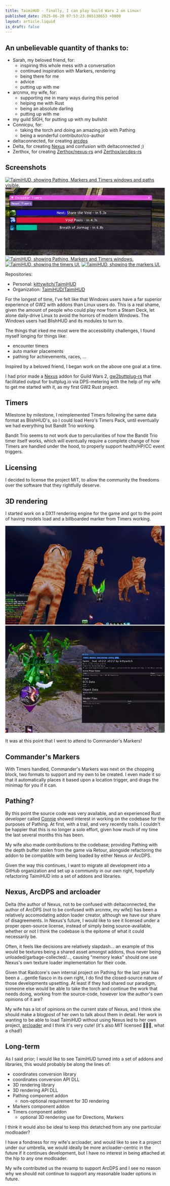 ```yaml
---
title: TaimiHUD - finally, I can play Guild Wars 2 on Linux!
published_date: 2025-06-20 07:53:23.065138653 +0000
layout: article.liquid
is_draft: false
---
```


## An unbelievable quantity of thanks to:

* Sarah, my beloved friend, for:
  * inspiring this whole mess with a conversation
  * continued inspiration with Markers, rendering
  * being there for me
  * advice
  * putting up with me
* arcnmx, my wife, for:
  * supporting me in many ways during this period
  * helping me with Rust
  * being an absolute darling
  * putting up with me
* my guild SIGH, for putting up with my bullshit
* Connicpu, for:
    * taking the torch and doing an amazing job with Pathing
    * being a wonderful contributor/co-author
* deltaconnected, for creating [arcdps](https://www.deltaconnected.com/arcdps/)
* Delta, for creating [Nexus](https://raidcore.gg/Nexus) and confusion with deltaconnected ;)
* Zerthox, for creating [Zerthox/nexus-rs](https://github.com/zerthox/nexus-rs) and [Zerthox/arcdps-rs](https://github.com/zerthox/arcdps-rs)

## Screenshots

[![TaimiHUD, showing Pathing, Markers and Timers windows and paths visible.](taimihud-pathing.png)](taimihud-pathing.png)
[![TaimiHUD, showing a timer.](taimihud-timers.png)](taimihud-timers.png)
[![TaimiHUD, showing Pathing, Markers and Timers windows.](taimihud.png)](taimihud.png)
[![TaimiHUD, showing the timers UI.](taimihud-timers-ui.png)](taimihud-timers-ui.png)
[![TaimiHUD, showing the markers UI.](taimihud-markers-ui.png)](taimihud-markers-ui.png)

Repositories:
* Personal: [kittywitch/TaimiHUD](https://github.com/kittywitch/TaimiHUD)
* Organization: [TaimiHUD/TaimiHUD](https://github.com/TaimiHUD/TaimiHUD)

For the longest of time, I've felt like that Windows users have a far superior experience of GW2 with addons than Linux users do. This is a real shame, given the amount of people who could play now from a Steam Deck, let alone daily-drive Linux to avoid the horrors of modern Windows. The Windows users had BlishHUD and its modules to turn to.

The things that irked me most were the accessibility challenges, I found myself longing for things like:
* encounter timers
* auto marker placements
* pathing for achievements, races, ...

Inspired by a beloved friend, I began work on the above one goal at a time.

I had prior made a [Nexus](https://raidcore.gg) addon for Guild Wars 2, [gw2buttplug-rs](https://github.com/kittywitch/gw2buttplug-rs) that facilitated output for buttplug.io via DPS-metering with the help of my wife to get me started with it, as my first GW2 Rust project.

## Timers

Milestone by milestone, I reimplemented Timers following the same data format as BlishHUD's, so I could load Hero's Timers Pack, until eventually we had everything but Bandit Trio working.

Bandit Trio seems to not work due to perculiarities of how the Bandit Trio timer itself works, which will eventually require a complete change of how Timers are handled under the hood, to properly support health/HP/CC event triggers.

## Licensing

I decided to license the project MIT, to allow the community the freedoms over the software that they rightfully deserve.

## 3D rendering

I started work on a DX11 rendering engine for the game and got to the point of having models load and a billboarded marker from Timers working.

[![TaimiHUD's cat model testing](taimihud-cats.png)](taimihud-cats.png)
[![TaimiHUD's billboard test](taimihud-billboard.png)](taimihud-billboard.png)

It was at this point that I went to attend to Commander's Markers!

## Commander's Markers

With Timers handled, Commander's Markers was next on the chopping block, two formats to support and my own to be created. I even made it so that it automatically places it based upon a location trigger, and drags the minimap for you if it can.

## Pathing?

By this point the source code was very available, and an experienced Rust developer called [Connie](https://github.com/Connicpu) showed interest in working on the codebase for the purposes of Pathing. At first, with a trail, and very recently trails. I couldn't be happier that this is no longer a solo effort, given how much of my time the last several months this has been.

My wife also made contributions to the codebase; providing Pathing with the depth buffer stolen from the game via Retour, alongside refactoring the addon to be compatible with being loaded by either Nexus *or* ArcDPS.

Given the way this continues, I want to migrate all development into a GitHub organization and set up a community in our own right, hopefully refactoring TaimiHUD into a set of addons and libraries.

## Nexus, ArcDPS and arcloader

Delta (the author of Nexus, not to be confused with deltaconnected, the author of ArcDPS (not to be confused with arcnmx, my wife)) has been a relatively accomodating addon loader creator, although we have our share of disagreements. In Nexus's future, I would like to see it licensed under a proper open-source license, instead of simply being source-available, whether or not I think the codebase is the epitome of what it could necessarily be.

Often, it feels like decisions are relatively slapdash... an example of this would be textures being a shared asset amongst addons, thus never being unloaded/garbage-collected/..., causing "memory leaks" should one use Nexus's own texture loader implementation for their code.

Given that Raidcore's own internal project on Pathing for the last year has been a ...gentle fiasco in its own right, I do find the closed-source nature of those developments upsetting. At least if they had shared our paradigm, someone else would be able to take the torch and continue the work that needs doing, working from the source-code, however low the author's own opinions of it are?

My wife has a lot of opinions on the current state of Nexus, and I think she should make a blogpost of her own to talk about them in detail. Her work in wanting to be able to load TaimiHUD without using Nexus led to her own project, [arcloader](https://github.com/arcnmx/arcloader) and I think it's very cute! (it's also MIT licensed 💜💜💜, what a chad!)

## Long-term

As I said prior; I would like to see TaimiHUD turned into a set of addons and libraries, this would probably be along the lines of:

* coordinates conversion library
* coordinates conversion API DLL
* 3D rendering library
* 3D rendering API DLL
* Pathing component addon
  * non-optional requirement for 3D rendering
* Markers component addon
* Timers component addon
  * optional 3D rendering use for Directions, Markers

I think it would also be ideal to keep this detatched from any one particular modloader?

I have a fondness for my wife's arcloader, and would like to see it a project under our umbrella, we would ideally be more arcloader-centric in the future if it continues development, but I have no interest in being attached at the hip to any one modloader.

My wife contributed us the revamp to support ArcDPS and I see no reason why we should not continue to support any reasonable loader options in future.
